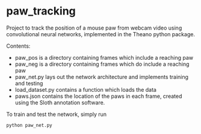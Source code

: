 # paw_tracking

Project to track the position of a mouse paw from webcam video using convolutional neural networks, implemented in the Theano python package. 

Contents:
  * paw_pos is a directory containing frames which include a reaching paw
  * paw_neg is a directory containing frames which do include a reaching paw
  * paw_net.py lays out the network architecture and implements training and testing
  * load_dataset.py contains a function which loads the data
  * paws.json contains the location of the paws in each frame, created using the Sloth annotation software.
  
To train and test the network, simply run

    python paw_net.py

